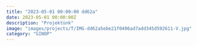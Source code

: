 ```yaml
---
title: "2023-05-01 00:00:00 dd62a"
date: 2023-05-01 00:00:00Z
description: "Projektünk"
image: "images/projects/T/IMG-dd62a5ebe21f0496ad7add345d592611-V.jpg"
category: "GINOP"
---
```

